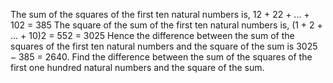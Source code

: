   The sum of the squares of the first ten natural numbers is,  12 + 22 + ... + 102 = 385  The square of the sum of the first ten natural numbers is,  (1 + 2 + ... + 10)2 = 552 = 3025  Hence the difference between the sum of the squares of the first ten natural numbers and the square of the sum is 3025 <img src='images/symbol_minus.gif' width='9' height='3' alt='&minus;' border='0' style='vertical-align:middle;' /> 385 = 2640.  Find the difference between the sum of the squares of the first one hundred natural numbers and the square of the sum.    